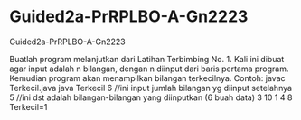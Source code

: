 # Guided2a-PrRPLBO-A-Gn2223
Guided2a-PrRPLBO-A-Gn2223

Buatlah program melanjutkan dari Latihan Terbimbing No. 1. Kali ini dibuat agar input adalah n bilangan, dengan n diinput dari baris pertama program. Kemudian program akan menampilkan bilangan terkecilnya. Contoh:
javac Terkecil.java
java Terkecil
6 //ini input jumlah bilangan yg diinput setelahnya
5 //ini dst adalah bilangan-bilangan yang diinputkan (6 buah data)
3
10
1
4
8 
Terkecil=1
